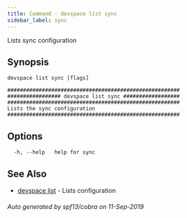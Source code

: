 ```yaml
---
title: Command - devspace list sync
sidebar_label: sync
---
```



Lists sync configuration

## Synopsis


```
devspace list sync [flags]
```

```
#######################################################
################# devspace list sync ##################
#######################################################
Lists the sync configuration
#######################################################
```
## Options

```
  -h, --help   help for sync
```

## See Also

* [devspace list](/docs/cli/commands/devspace_list)	 - Lists configuration

###### Auto generated by spf13/cobra on 11-Sep-2019
